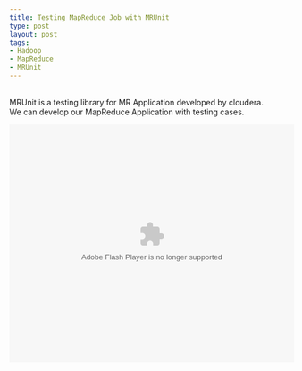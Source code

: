```yaml
--- 
title: Testing MapReduce Job with MRUnit
type: post
layout: post
tags: 
- Hadoop
- MapReduce
- MRUnit
---
```


<br />MRUnit is a testing library for MR Application developed by cloudera.<br />We can develop our MapReduce Application with testing cases.   <br /><div style="width: 510px;"><strong style="display: block; margin: 12px 0 4px;"><object height="426" width="510"> <param name="movie" value="http://static.slidesharecdn.com/swf/ssplayer2.swf?doc=hadoop-joins-100512163936-phpapp02&stripped_title=testing-hadoop-jobs-with-mrunit&userName=emwendelin" />  <param name="allowFullScreen" value="true"/>  <param name="allowScriptAccess" value="always"/>  <param name="wmode" value="transparent"/>  <embed name="__sse4073730" src="http://static.slidesharecdn.com/swf/ssplayer2.swf?doc=hadoop-joins-100512163936-phpapp02&stripped_title=testing-hadoop-jobs-with-mrunit&userName=emwendelin" type="application/x-shockwave-flash" allowscriptaccess="always" allowfullscreen="true" wmode="transparent" width="510" height="426"></embed> </object> </strong><br /><div style="padding: 5px 0 12px;"><br /></div></div>
